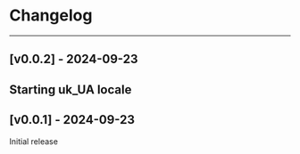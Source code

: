 # Changelog
----------
## [v0.0.2] - 2024-09-23

Starting uk_UA locale
----------
## [v0.0.1] - 2024-09-23

Initial release